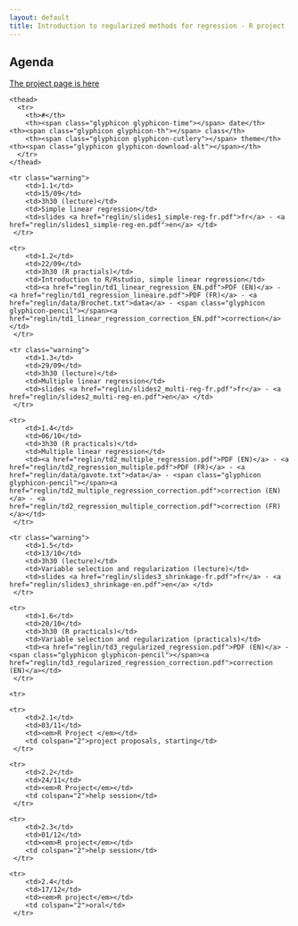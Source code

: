 ```yaml
---
layout: default
title: Introduction to regularized methods for regression - R project
---
```


## Agenda 

<div class="bs-callout bs-callout-info">
<a href="project_ensiie/projets.html">The project page is here</a>
</div>

<table class="table table-striped">
    <tbody>

    <thead>
      <tr>
        <th>#</th>
        <th><span class="glyphicon glyphicon-time"></span> date</th>
	<th><span class="glyphicon glyphicon-th"></span> class</th>
        <th><span class="glyphicon glyphicon-cutlery"></span> theme</th>
	<th><span class="glyphicon glyphicon-download-alt"></span></th>
      </tr>
    </thead>

    <tr class="warning">
        <td>1.1</td>
        <td>15/09</td>
        <td>3h30 (lecture)</td>
        <td>Simple linear regression</td>
        <td>slides <a href="reglin/slides1_simple-reg-fr.pdf">fr</a> - <a href="reglin/slides1_simple-reg-en.pdf">en</a> </td>
     </tr>

    <tr>
        <td>1.2</td>
        <td>22/09</td>
        <td>3h30 (R practials)</td>
        <td>Introduction to R/Rstudio, simple linear regression</td>
        <td><a href="reglin/td1_linear_regression_EN.pdf">PDF (EN)</a> - <a href="reglin/td1_regression_lineaire.pdf">PDF (FR)</a> - <a href="reglin/data/Brochet.txt">data</a> - <span class="glyphicon glyphicon-pencil"></span><a href="reglin/td1_linear_regression_correction_EN.pdf">correction</a></td>
     </tr>

    <tr class="warning">
        <td>1.3</td>
        <td>29/09</td>
        <td>3h30 (lecture)</td>
        <td>Multiple linear regression</td>
        <td>slides <a href="reglin/slides2_multi-reg-fr.pdf">fr</a> - <a href="reglin/slides2_multi-reg-en.pdf">en</a> </td>
     </tr>

    <tr>
        <td>1.4</td>
        <td>06/10</td>
        <td>3h30 (R practicals)</td>
        <td>Multiple linear regression</td>
        <td><a href="reglin/td2_multiple_regression.pdf">PDF (EN)</a> - <a href="reglin/td2_regression_multiple.pdf">PDF (FR)</a> - <a href="reglin/data/gavote.txt">data</a> - <span class="glyphicon glyphicon-pencil"></span><a href="reglin/td2_multiple_regression_correction.pdf">correction (EN)</a> - <a href="reglin/td2_regression_multiple_correction.pdf">correction (FR)</a></td>
     </tr>

    <tr class="warning">
        <td>1.5</td>
        <td>13/10</td>
        <td>3h30 (lecture)</td>
        <td>Variable selection and regularization (lecture)</td>
        <td>slides <a href="reglin/slides3_shrinkage-fr.pdf">fr</a> - <a href="reglin/slides3_shrinkage-en.pdf">en</a> </td>
     </tr>

    <tr>
        <td>1.6</td>
        <td>20/10</td>
        <td>3h30 (R practicals)</td>
        <td>Variable selection and regularization (practicals)</td>
        <td><a href="reglin/td3_regularized_regression.pdf">PDF (EN)</a> - <span class="glyphicon glyphicon-pencil"></span><a href="reglin/td3_regularized_regression_correction.pdf">correction (EN)</a></td>
     </tr>

    <tr>

    <tr>
        <td>2.1</td>
        <td>03/11</td>
        <td><em>R Project </em></td>
        <td colspan="2">project proposals, starting</td>
     </tr>

    <tr>
        <td>2.2</td>
        <td>24/11</td>
        <td><em>R Project</em></td>
        <td colspan="2">help session</td>
     </tr>

    <tr>
        <td>2.3</td>
        <td>01/12</td>
        <td><em>R project</em></td>
        <td colspan="2">help session</td>
     </tr>

    <tr>
        <td>2.4</td>
        <td>17/12</td>
        <td><em>R project</em></td>
        <td colspan="2">oral</td>
     </tr>

   

</tr></tbody></table>